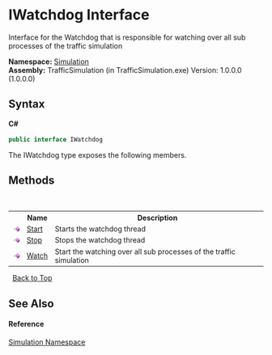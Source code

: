 # IWatchdog Interface
 

Interface for the Watchdog that is responsible for watching over all sub processes of the traffic simulation

**Namespace:**&nbsp;<a href="b71c5885-7898-7f3d-5cc7-cf9a4645e16d">Simulation</a><br />**Assembly:**&nbsp;TrafficSimulation (in TrafficSimulation.exe) Version: 1.0.0.0 (1.0.0.0)

## Syntax

**C#**<br />
``` C#
public interface IWatchdog
```

The IWatchdog type exposes the following members.


## Methods
&nbsp;<table><tr><th></th><th>Name</th><th>Description</th></tr><tr><td>![Public method](media/pubmethod.gif "Public method")</td><td><a href="41eb6f0f-0544-cd81-9dd0-98edb9df843d">Start</a></td><td>
Starts the watchdog thread</td></tr><tr><td>![Public method](media/pubmethod.gif "Public method")</td><td><a href="62c4869e-f923-f9e2-03ea-542b474d676e">Stop</a></td><td>
Stops the watchdog thread</td></tr><tr><td>![Public method](media/pubmethod.gif "Public method")</td><td><a href="105a515b-e11b-c85d-6f19-ef1870e7a375">Watch</a></td><td>
Start the watching over all sub processes of the traffic simulation</td></tr></table>&nbsp;
<a href="#iwatchdog-interface">Back to Top</a>

## See Also


#### Reference
<a href="b71c5885-7898-7f3d-5cc7-cf9a4645e16d">Simulation Namespace</a><br />